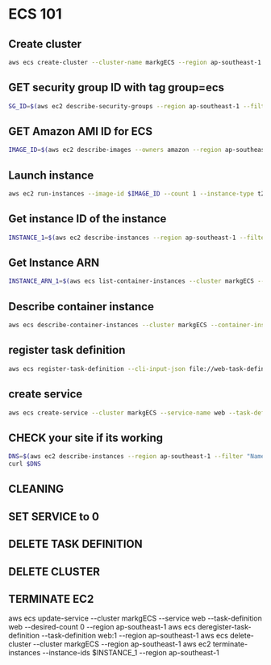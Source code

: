 # ECS 101

## Create cluster
``` sh
aws ecs create-cluster --cluster-name markgECS --region ap-southeast-1
```

## GET security group ID with tag group=ecs
``` sh
SG_ID=$(aws ec2 describe-security-groups --region ap-southeast-1 --filters "Name=tag:group,Values=ecs" --query "SecurityGroups[*].GroupId" --output text)
```

## GET Amazon AMI ID for ECS
``` sh
IMAGE_ID=$(aws ec2 describe-images --owners amazon --region ap-southeast-1 --filter 'Name=name,Values=amzn2-ami-ecs-hvm-2.0.20190815-x86_64-ebs' --query "Images[0].ImageId" --output text)
```

## Launch instance
``` sh
aws ec2 run-instances --image-id $IMAGE_ID --count 1 --instance-type t2.micro --iam-instance-profile Name=ec2ECSrole --key-name markdxc --security-group-ids $SG_ID --user-data file://setup-ecs-config.txt --region ap-southeast-1 --tag-specifications 'ResourceType=instance,Tags=[{Key=group,Value=ecs}]' 'ResourceType=volume,Tags=[{Key=group,Value=ecs}]'
```

## Get instance ID of the instance
``` sh
INSTANCE_1=$(aws ec2 describe-instances --region ap-southeast-1 --filter "Name=tag:group,Values=ecs" --query "Reservations[*].Instances[0].InstanceId" --output text)
```

## Get Instance ARN
``` sh
INSTANCE_ARN_1=$(aws ecs list-container-instances --cluster markgECS --region ap-southeast-1 --query "containerInstanceArns[0]" --output text)
```

## Describe container instance
``` sh
aws ecs describe-container-instances --cluster markgECS --container-instances $INSTANCE_ARN_1 --region ap-southeast-1
```

## register task definition
``` sh
aws ecs register-task-definition --cli-input-json file://web-task-definition.json --region ap-southeast-1
```

## create service
``` sh
aws ecs create-service --cluster markgECS --service-name web --task-definition web --desired-count 1 --region ap-southeast-1
```

## CHECK your site if its working
``` sh
DNS=$(aws ec2 describe-instances --region ap-southeast-1 --filter "Name=tag:group,Values=ecs" --query "Reservations[*].Instances[0].PublicDnsName" --output text)
curl $DNS
```

## CLEANING 
## SET SERVICE to 0
## DELETE TASK DEFINITION
## DELETE CLUSTER
## TERMINATE EC2
aws ecs update-service --cluster markgECS --service web --task-definition web --desired-count 0 --region ap-southeast-1
aws ecs deregister-task-definition --task-definition web:1 --region ap-southeast-1
aws ecs delete-cluster --cluster markgECS --region ap-southeast-1
aws ec2 terminate-instances --instance-ids $INSTANCE_1 --region ap-southeast-1